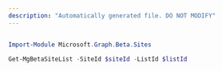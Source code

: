 ```yaml
---
description: "Automatically generated file. DO NOT MODIFY"
---
```


```powershell

Import-Module Microsoft.Graph.Beta.Sites

Get-MgBetaSiteList -SiteId $siteId -ListId $listId

```
